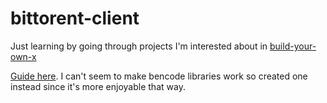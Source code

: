 # bittorent-client

Just learning by going through projects I'm interested about in [build-your-own-x](https://github.com/codecrafters-io/build-your-own-x) 

[Guide here](https://allenkim67.github.io/programming/2016/05/04/how-to-make-your-own-bittorrent-client.html). I can't seem to make bencode libraries work so created one instead since it's more enjoyable that way.
